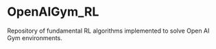 # OpenAIGym_RL
Repository of fundamental RL algorithms implemented to solve Open AI Gym environments.
